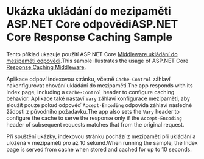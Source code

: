 # <a name="aspnet-core-response-caching-sample"></a><span data-ttu-id="e6573-101">Ukázka ukládání do mezipaměti ASP.NET Core odpovědi</span><span class="sxs-lookup"><span data-stu-id="e6573-101">ASP.NET Core Response Caching Sample</span></span>

<span data-ttu-id="e6573-102">Tento příklad ukazuje použití ASP.NET Core [Middleware ukládání do mezipaměti odpovědi](https://docs.microsoft.com/aspnet/core/performance/caching/middleware).</span><span class="sxs-lookup"><span data-stu-id="e6573-102">This sample illustrates the usage of ASP.NET Core [Response Caching Middleware](https://docs.microsoft.com/aspnet/core/performance/caching/middleware).</span></span>

<span data-ttu-id="e6573-103">Aplikace odpoví indexovou stránku, včetně `Cache-Control` záhlaví nakonfigurovat chování ukládání do mezipaměti.</span><span class="sxs-lookup"><span data-stu-id="e6573-103">The app responds with its Index page, including a `Cache-Control` header to configure caching behavior.</span></span> <span data-ttu-id="e6573-104">Aplikace také nastaví `Vary` záhlaví konfigurace mezipaměti, aby sloužit pouze pokud odpověď `Accept-Encoding` odpovídá záhlaví následné žádosti z původního požadavku.</span><span class="sxs-lookup"><span data-stu-id="e6573-104">The app also sets the `Vary` header to configure the cache to serve the response only if the `Accept-Encoding` header of subsequent requests matches that from the original request.</span></span>

<span data-ttu-id="e6573-105">Při spuštění ukázky, indexovou stránku pochází z mezipaměti při ukládání a uložená v mezipaměti pro až 10 sekund.</span><span class="sxs-lookup"><span data-stu-id="e6573-105">When running the sample, the Index page is served from cache when stored and cached for up to 10 seconds.</span></span>
